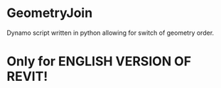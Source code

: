 # GeometryJoin
Dynamo script written in python allowing for switch of geometry order.

# Only for ENGLISH VERSION OF REVIT!
